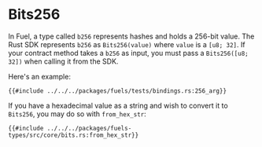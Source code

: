 # Bits256

In Fuel, a type called `b256` represents hashes and holds a 256-bit value. The Rust SDK represents `b256` as `Bits256(value)` where `value` is a `[u8; 32]`. If your contract method takes a `b256` as input, you must pass a `Bits256([u8; 32])` when calling it from the SDK.

Here's an example:

```rust,ignore
{{#include ../../../packages/fuels/tests/bindings.rs:256_arg}}
```

If you have a hexadecimal value as a string and wish to convert it to `Bits256`, you may do so with `from_hex_str`:

```rust,ignore
{{#include ../../../packages/fuels-types/src/core/bits.rs:from_hex_str}}
```
